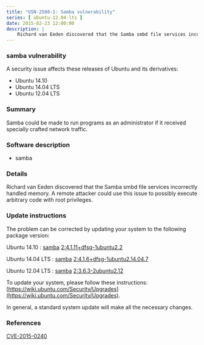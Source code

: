 ```yaml
---
title: "USN-2508-1: Samba vulnerability"
series: [ ubuntu-12.04-lts ]
date: 2015-02-23 12:00:00
description: |
    Richard van Eeden discovered that the Samba smbd file services incorrectly handled memory. A remote attacker could use this issue to possibly execute arbitrary code with root privileges. 
--- 
```

 
### samba vulnerability

A security issue affects these releases of Ubuntu and its derivatives:

* Ubuntu 14.10
* Ubuntu 14.04 LTS
* Ubuntu 12.04 LTS

### Summary

Samba could be made to run programs as an administrator if it received specially crafted network traffic.

### Software description

* samba 

### Details

Richard van Eeden discovered that the Samba smbd file services incorrectly handled memory. A remote attacker could use this issue to possibly execute arbitrary code with root privileges. 

### Update instructions

The problem can be corrected by updating your system to the following package version:

Ubuntu 14.10
 : [samba](https://launchpad.net/ubuntu/+source/samba) <span> [2:4.1.11+dfsg-1ubuntu2.2](https://launchpad.net/ubuntu/+source/samba/2:4.1.11+dfsg-1ubuntu2.2) </span> 

Ubuntu 14.04 LTS
 : [samba](https://launchpad.net/ubuntu/+source/samba) <span> [2:4.1.6+dfsg-1ubuntu2.14.04.7](https://launchpad.net/ubuntu/+source/samba/2:4.1.6+dfsg-1ubuntu2.14.04.7) </span> 

Ubuntu 12.04 LTS
 : [samba](https://launchpad.net/ubuntu/+source/samba) <span> [2:3.6.3-2ubuntu2.12](https://launchpad.net/ubuntu/+source/samba/2:3.6.3-2ubuntu2.12) </span> 

To update your system, please follow these instructions: [https://wiki.ubuntu.com/Security/Upgrades](https://wiki.ubuntu.com/Security/Upgrades).

In general, a standard system update will make all the necessary changes. 

### References

 [CVE-2015-0240](http://people.ubuntu.com/~ubuntu-security/cve/CVE-2015-0240)
 
